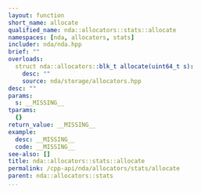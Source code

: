 ```yaml
---
layout: function
short_name: allocate
qualified_name: nda::allocators::stats::allocate
namespaces: [nda, allocators, stats]
includer: nda/nda.hpp
brief: ""
overloads:
  struct nda::allocators::blk_t allocate(uint64_t s):
    desc: ""
    source: nda/storage/allocators.hpp
desc: ""
params:
  s: __MISSING__
tparams:
  {}
return_value: __MISSING__
example:
  desc: __MISSING__
  code: __MISSING__
see-also: []
title: nda::allocators::stats::allocate
permalink: /cpp-api/nda/allocators/stats/allocate
parent: nda::allocators::stats
...
```



